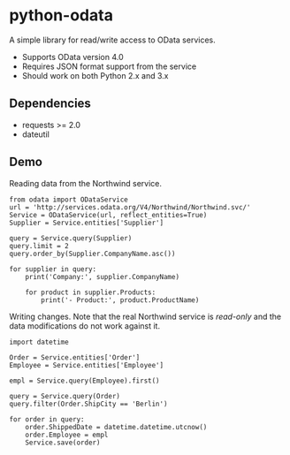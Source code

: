 # python-odata

A simple library for read/write access to OData services.

- Supports OData version 4.0
- Requires JSON format support from the service
- Should work on both Python 2.x and 3.x

## Dependencies

- requests >= 2.0
- dateutil

## Demo

Reading data from the Northwind service.

    from odata import ODataService
    url = 'http://services.odata.org/V4/Northwind/Northwind.svc/'
    Service = ODataService(url, reflect_entities=True)
    Supplier = Service.entities['Supplier']
    
    query = Service.query(Supplier)
    query.limit = 2
    query.order_by(Supplier.CompanyName.asc())
    
    for supplier in query:
        print('Company:', supplier.CompanyName)
    
        for product in supplier.Products:
            print('- Product:', product.ProductName)

Writing changes. Note that the real Northwind service is _read-only_
and the data modifications do not work against it.

    import datetime
    
    Order = Service.entities['Order']
    Employee = Service.entities['Employee']
    
    empl = Service.query(Employee).first()
    
    query = Service.query(Order)
    query.filter(Order.ShipCity == 'Berlin')
    
    for order in query:
        order.ShippedDate = datetime.datetime.utcnow() 
        order.Employee = empl
        Service.save(order)

